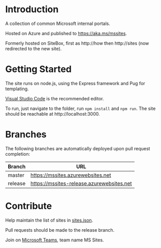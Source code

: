 # Introduction
A collection of common Microsoft internal portals.

Hosted on Azure and published to https://aka.ms/mssites.

Formerly hosted on SiteBox, first as http://how then http://sites (now redirected to the new site).

# Getting Started
The site runs on node.js, using the Express framework and Pug for templating.

[Visual Studio Code](https://code.visualstudio.com/) is the recommended editor. 

To run, just navigate to the folder, run `npm install` and `npm run`. The site should be reachable at http://localhost:3000.

# Branches
The following branches are automatically deployed upon pull request completion:

|Branch  |                 URL                        |
|--------|--------------------------------------------|
|master  |<https://mssites.azurewebsites.net>         |
|release |<https://mssites-release.azurewebsites.net> |

# Contribute
Help maintain the list of sites in [sites.json](/routes/config/sites.json).

Pull requests should be made to the release branch.

Join on [Microsoft Teams](https://teams.microsoft.com/l/team/19:f6fde02a406b47fab19b7abf7aa9154e@thread.skype/), team name MS Sites.